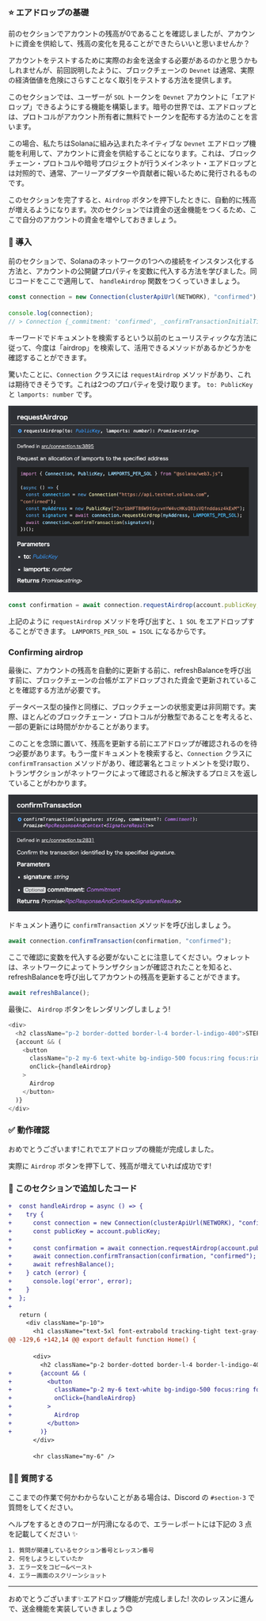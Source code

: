 ### ⭐️ エアドロップの基礎

前のセクションでアカウントの残高が0であることを確認しましたが、アカウントに資金を供給して、残高の変化を見ることができたらいいと思いませんか？

アカウントをテストするために実際のお金を送金する必要があるのかと思うかもしれませんが、前回説明したように、ブロックチェーンの `Devnet` は通常、実際の経済価値を危険にさらすことなく取引をテストする方法を提供します。

このセクションでは、ユーザーが `SOL` トークンを `Devnet` アカウントに「エアドロップ」できるようにする機能を構築します。暗号の世界では、エアドロップとは、プロトコルがアカウント所有者に無料でトークンを配布する方法のことを言います。

この場合、私たちはSolanaに組み込まれたネイティブな `Devnet` エアドロップ機能を利用して、アカウントに資金を供給することになります。これは、ブロックチェーン・プロトコルや暗号プロジェクトが行うメインネット・エアドロップとは対照的で、通常、アーリーアダプターや貢献者に報いるために発行されるものです。

このセクションを完了すると、`Airdrop` ボタンを押下したときに、自動的に残高が増えるようになります。次のセクションでは資金の送金機能をつくるため、ここで自分のアカウントの資金を増やしておきましょう。

### 🛫 導入

前のセクションで、Solanaのネットワークの1つへの接続をインスタンス化する方法と、アカウントの公開鍵プロパティを変数に代入する方法を学びました。同じコードをここで適用して、 `handleAirdrop` 関数をつくっていきましょう。

```javascript
const connection = new Connection(clusterApiUrl(NETWORK), "confirmed");

console.log(connection);
// > Connection {_commitment: 'confirmed', _confirmTransactionInitialTimeout: undefined, _rpcEndpoint: 'https://api.devnet.solana.com', _rpcWsEndpoint: 'wss://api.devnet.solana.com/', _rpcClient: ClientBrowser, …}
```

キーワードでドキュメントを検索するという以前のヒューリスティックな方法に従って、今度は「airdrop」を検索して、活用できるメソッドがあるかどうかを確認することができます。

驚いたことに、`Connection` クラスには `requestAirdrop` メソッドがあり、これは期待できそうです。これは2つのプロパティを受け取ります。 `to: PublicKey` と `lamports: number` です。

![](/public/images/304-Solana-Wallet/3_1_1.png)

```javascript
const confirmation = await connection.requestAirdrop(account.publicKey, LAMPORTS_PER_SOL);
```

上記のように `requestAirdrop` メソッドを呼び出すと、`1 SOL` をエアドロップすることができます。 `LAMPORTS_PER_SOL = 1SOL` になるからです。

### Confirming airdrop

最後に、アカウントの残高を自動的に更新する前に、refreshBalanceを呼び出す前に、ブロックチェーンの台帳がエアドロップされた資金で更新されていることを確認する方法が必要です。

データベース型の操作と同様に、ブロックチェーンの状態変更は非同期です。実際、ほとんどのブロックチェーン・プロトコルが分散型であることを考えると、一部の更新には時間がかかることがあります。

このことを念頭に置いて、残高を更新する前にエアドロップが確認されるのを待つ必要があります。もう一度ドキュメントを検索すると、`Connection` クラスに `confirmTransaction` メソッドがあり、確認署名とコミットメントを受け取り、トランザクションがネットワークによって確認されると解決するプロミスを返していることがわかります。

![](/public/images/304-Solana-Wallet/3_1_2.png)

ドキュメント通りに `confirmTransaction` メソッドを呼び出しましょう。

```javascript
await connection.confirmTransaction(confirmation, "confirmed");
```

ここで確認に変数を代入する必要がないことに注意してください。ウォレットは、ネットワークによってトランザクションが確認されたことを知ると、refreshBalanceを呼び出してアカウントの残高を更新することができます。

```javascript
await refreshBalance();
```

最後に、 `Airdrop` ボタンをレンダリングしましょう!

```javascript
<div>
  <h2 className="p-2 border-dotted border-l-4 border-l-indigo-400">STEP4: エアドロップ機能を実装する</h2>
  {account && (
    <button
      className="p-2 my-6 text-white bg-indigo-500 focus:ring focus:ring-indigo-300 rounded-lg cursor-pointer"
      onClick={handleAirdrop}
    >
      Airdrop
    </button>
  )}
</div>
```

### ✅ 動作確認

おめでとうございます!これでエアドロップの機能が完成しました。

実際に `Airdrop` ボタンを押下して、残高が増えていれば成功です!

### 📝 このセクションで追加したコード

```diff
+  const handleAirdrop = async () => {
+    try {
+      const connection = new Connection(clusterApiUrl(NETWORK), "confirmed");
+      const publicKey = account.publicKey;
+
+      const confirmation = await connection.requestAirdrop(account.publicKey, LAMPORTS_PER_SOL);
+      await connection.confirmTransaction(confirmation, "confirmed");
+      await refreshBalance();
+    } catch (error) {
+      console.log('error', error);
+    }
+  };
+
   return (
     <div className="p-10">
       <h1 className="text-5xl font-extrabold tracking-tight text-gray-900">
@@ -129,6 +142,14 @@ export default function Home() {

       <div>
         <h2 className="p-2 border-dotted border-l-4 border-l-indigo-400">STEP4: エアドロップ機能を実装する</h2>
+        {account && (
+          <button
+            className="p-2 my-6 text-white bg-indigo-500 focus:ring focus:ring-indigo-300 rounded-lg cursor-pointer"
+            onClick={handleAirdrop}
+          >
+            Airdrop
+          </button>
+        )}
       </div>

       <hr className="my-6" />
```
### 🙋‍♂️ 質問する

ここまでの作業で何かわからないことがある場合は、Discord の `#section-3` で質問をしてください。

ヘルプをするときのフローが円滑になるので、エラーレポートには下記の 3 点を記載してください ✨

```
1. 質問が関連しているセクション番号とレッスン番号
2. 何をしようとしていたか
3. エラー文をコピー&ペースト
4. エラー画面のスクリーンショット
```
---

おめでとうございます✨エアドロップ機能が完成しました!
次のレッスンに進んで、送金機能を実装していきましょう😊
